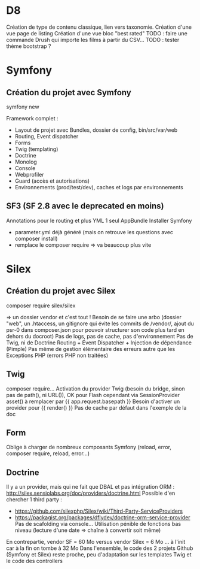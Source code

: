 D8
===

Création de type de contenu classique, lien vers taxonomie.
Création d'une vue page de listing
Création d'une vue bloc "best rated"
TODO : faire une commande Drush qui importe les films à partir du CSV...
TODO : tester thème bootstrap ?

Symfony
=======

Création du projet avec Symfony
-------------------------------

symfony new <projet>

Framework complet : 
 * Layout de projet avec Bundles, dossier de config, bin/src/var/web
 * Routing, Event dispatcher
 * Forms
 * Twig (templating)
 * Doctrine
 * Monolog
 * Console
 * Webprofiler
 * Guard (accès et autorisations)
 * Environnements (prod/test/dev), caches et logs par environnements

SF3 (SF 2.8 avec le deprecated en moins)
----------------------------------------

Annotations pour le routing et plus YML
1 seul AppBundle
Installer Symfony
 * parameter.yml déjà généré (mais on retrouve les questions avec composer install)
 * remplace le composer require => va beaucoup plus vite


Silex
=====

Création du projet avec Silex
-----------------------------

composer require silex/silex

=> un dossier vendor et c'est tout !
Besoin de se faire une arbo (dossier "web", un .htaccess, un gitignore qui évite les commits de /vendor/, ajout du psr-0 dans composer.json pour pouvoir structurer son code plus tard en dehors du docroot)
Pas de logs, pas de cache, pas d'environnement
Pas de Twig, ni de Doctrine
Routing + Event Dispatcher + Injection de dépendance (Pimple)
Pas même de gestion élémentaire des erreurs autre que les Exceptions PHP (errors PHP non traitées)

Twig
----

composer require...
Activation du provider Twig (besoin du bridge, sinon pas de path(), ni URL()), OK pour Flash cependant via SessionProvider
asset() à remplacer par {{ app.request.basepath }}
Besoin d'activer un provider pour {{ render() }}
Pas de cache par défaut dans l'exemple de la doc

Form
----

Oblige à charger de nombreux composants Symfony (reload, error, composer require, reload, error...)

Doctrine
--------

Il y a un provider, mais qui ne fait que DBAL et pas intégration ORM : http://silex.sensiolabs.org/doc/providers/doctrine.html
Possible d'en chercher 1 third party : 
 * https://github.com/silexphp/Silex/wiki/Third-Party-ServiceProviders
 * https://packagist.org/packages/dflydev/doctrine-orm-service-provider
Pas de scafolding via console...
Utilisation pénible de fonctions bas niveau (lecture d'une date => chaîne à convertir soit même)

En contrepartie, vendor SF = 60 Mo versus vendor Silex = 6 Mo ... à l'init car à la fin on tombe à 32 Mo
Dans l'ensemble, le code des 2 projets Github (Symfony et Silex) reste proche, peu d'adaptation sur les templates Twig et le code des controllers
